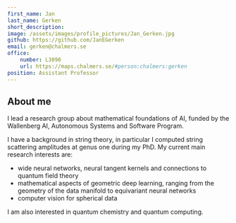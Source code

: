 ```yaml
---
first_name: Jan
last_name: Gerken
short_description:
image: /assets/images/profile_pictures/Jan_Gerken.jpg
github: https://github.com/JanEGerken
email: gerken@chalmers.se
office:
    number: L3090
    url: https://maps.chalmers.se/#person:chalmers:gerken
position: Assistant Professor
---
```


## About me

I lead a research group about mathematical foundations of AI, funded by the Wallenberg AI, Autonomous Systems and Software Program.

I have a background in string theory, in particular I computed string scattering amplitudes at genus one during my PhD. My current main research interests are:
- wide neural networks, neural tangent kernels and connections to quantum field theory
- mathematical aspects of geometric deep learning, ranging from the geometry of the data manifold to equivariant neural networks
- computer vision for spherical data

I am also interested in quantum chemistry and quantum computing.
